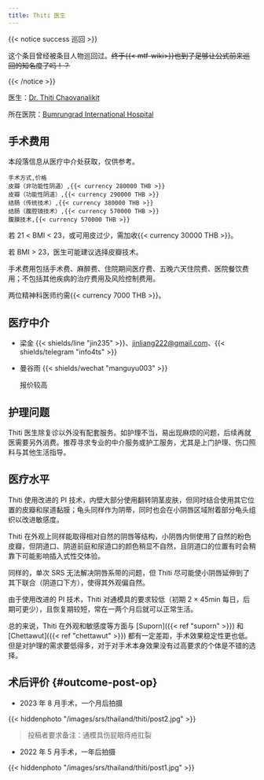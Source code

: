 ```yaml
---
title: Thiti 医生
---
```


{{< notice success 巡回 >}}

这个条目曾经被条目人物巡回过。~~终于{{< mtf-wiki>}}也到了足够让公式前来巡回的知名度了吗！？~~

{{< /notice >}}

医生：[Dr. Thiti Chaovanalikit](https://www.bumrungrad.com/doctors/Thiti)

所在医院：[Bumrungrad International Hospital](https://g.page/bumrungradthailand)

## 手术费用

本段落信息从医疗中介处获取，仅供参考。

```csv
手术方式,价格
皮瓣（非功能性阴道）,{{< currency 280000 THB >}}
皮瓣（功能性阴道）,{{< currency 290000 THB >}}
结肠（传统技术）,{{< currency 380000 THB >}}
结肠（腹腔镜技术）,{{< currency 570000 THB >}}
腹膜技术,{{< currency 570000 THB >}}
```

若 21 < BMI < 23，或可用皮过少，需加收{{< currency 30000 THB >}}。

若 BMI > 23，医生可能建议选择皮瓣技术。

手术费用包括手术费、麻醉费、住院期间医疗费、五晚六天住院费、医院餐饮费用；不包括其他疾病的治疗费用及风险控制费用。

两位精神科医师约需{{< currency 7000 THB >}}。

## 医疗中介

- 梁金 {{< shields/line "jin235" >}}、<jinliang222@gmail.com>、{{< shields/telegram "info4ts" >}}

- 曼谷雨 {{< shields/wechat "manguyu003" >}}

    报价较高

## 护理问题

Thiti 医生除复诊以外没有配套服务。如护理不当，易出现麻烦的问题，后续再就医需要另外消费。推荐寻求专业的中介服务或护工服务，尤其是上门护理、伤口照料与其他生活指导。

## 医疗水平

Thiti 使用改进的 PI 技术，内壁大部分使用翻转阴茎皮肤，但同时结合使用其它位置的皮瓣和尿道黏膜；龟头同样作为阴蒂，同时也会在小阴唇区域附着部分龟头组织以改进敏感度。

Thiti 在外观上同样能取得相对自然的阴唇等结构，小阴唇内侧使用了自然的粉色皮瓣，但阴道口、阴道前庭和尿道口的颜色稍显不自然，且阴道口的位置有时会稍靠下可能影响插入式性交体验。

同样的，单次 SRS 无法解决阴唇系带的问题，但 Thiti 尽可能使小阴唇延伸到了其下联合（阴道口下方），使得其外观偏自然。

由于使用改进的 PI 技术，Thiti 对通模具的要求较低（初期 2 &times; 45min 每日，后期可更少），且恢复期较短，常在一两个月后就可以正常生活。

总的来说，Thiti 在外观和敏感度等方面与 [Suporn]({{< ref "suporn" >}}) 和 [Chettawut]({{< ref "chettawut" >}}) 都有一定差距，手术效果稳定性更也低。但是对护理的需求要低得多，对于对手术本身效果没有过高要求的个体是不错的选择。

## 术后评价 {#outcome-post-op}

- 2023 年 8 月手术，一个月后拍摄

{{< hiddenphoto "/images/srs/thailand/thiti/post2.jpg" >}}

> 投稿者要求备注：通模具伤屁眼痔疮肛裂

- 2022 年 5 月手术，一年后拍摄

{{< hiddenphoto "/images/srs/thailand/thiti/post1.jpg" >}}
